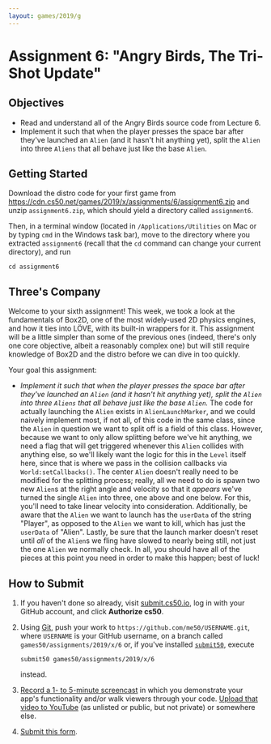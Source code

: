 ```yaml
---
layout: games/2019/g
---
```


# Assignment 6: "Angry Birds, The Tri-Shot Update"

## Objectives

* Read and understand all of the Angry Birds source code from Lecture 6.
* Implement it such that when the player presses the space bar after they've launched an `Alien` (and it hasn't hit anything yet), split the `Alien` into three `Aliens` that all behave just like the base `Alien`.

## Getting Started

Download the distro code for your first game from <https://cdn.cs50.net/games/2019/x/assignments/6/assignment6.zip> and unzip `assignment6.zip`, which should yield a directory called `assignment6`.

Then, in a terminal window (located in `/Applications/Utilities` on Mac or by typing
`cmd` in the Windows task bar), move to the directory where you extracted `assignment6`
(recall that the `cd` command can change your current directory), and run

```
cd assignment6
```

## Three's Company

Welcome to your sixth assignment! This week, we took a look at the fundamentals of Box2D, one of the most widely-used 2D physics engines, and how it ties into LÖVE, with its built-in wrappers for it. This assignment will be a little simpler than some of the previous ones (indeed, there's only one core objective, albeit a reasonably complex one) but will still require knowledge of Box2D and the distro before we can dive in too quickly.

Your goal this assignment:

* *Implement it such that when the player presses the space bar after they've launched an `Alien` (and it hasn't hit anything yet), split the `Alien` into three `Aliens` that all behave just like the base `Alien`.* The code for actually launching the `Alien` exists in `AlienLaunchMarker`, and we could naively implement most, if not all, of this code in the same class, since the `Alien` in question we want to split off is a field of this class. However, because we want to only allow splitting before we've hit anything, we need a flag that will get triggered whenever this `Alien` collides with anything else, so we'll likely want the logic for this in the `Level` itself here, since that is where we pass in the collision callbacks via `World:setCallbacks()`. The center `Alien` doesn't really need to be modified for the splitting process; really, all we need to do is spawn two new `Alien`s at the right angle and velocity so that it *appears* we've turned the single `Alien` into three, one above and one below. For this, you'll need to take linear velocity into consideration. Additionally, be aware that the `Alien` we want to launch has the `userData` of the string "Player", as opposed to the `Alien` we want to kill, which has just the `userData` of "Alien". Lastly, be sure that the launch marker doesn't reset until *all* of the `Alien`s we fling have slowed to nearly being still, not just the one `Alien` we normally check. In all, you should have all of the pieces at this point you need in order to make this happen; best of luck!

## How to Submit

1. If you haven't done so already, visit [submit.cs50.io](https://submit.cs50.io/), log in with your GitHub account, and click **Authorize cs50**.
1. Using [Git](https://git-scm.com/downloads), push your work to `https://github.com/me50/USERNAME.git`, where `USERNAME` is your GitHub username, on a branch called `games50/assignments/2019/x/6` or, if you've installed [`submit50`](https://cs50.readthedocs.io/submit50/), execute

   ```
   submit50 games50/assignments/2019/x/6
   ```

   instead.
1. [Record a 1- to 5-minute screencast](https://www.howtogeek.com/205742/how-to-record-your-windows-mac-linux-android-or-ios-screen/) in which you demonstrate your app's functionality and/or walk viewers through your code. [Upload that video to YouTube](https://www.youtube.com/upload) (as unlisted or public, but not private) or somewhere else.
1. [Submit this form](https://forms.cs50.io/3f2958dd-e506-4232-970c-c51c62b94ae1).
